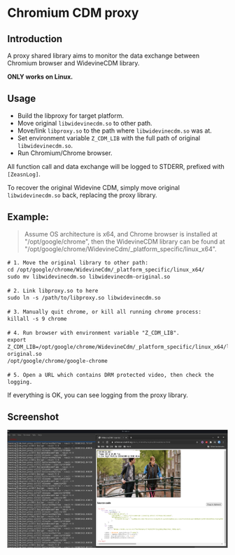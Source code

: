 # Chromium CDM proxy

## Introduction

A proxy shared library aims to monitor the data exchange between Chromium browser and WidevineCDM library.

**ONLY works on Linux.**

## Usage

* Build the libproxy for target platform.
* Move original `libwidevinecdm.so` to other path.
* Move/link `libproxy.so` to the path where `libwidevinecdm.so` was at.
* Set environment variable `Z_CDM_LIB` with the full path of original `libwidevinecdm.so`.
* Run Chromium/Chrome browser.

All function call and data exchange will be logged to STDERR, prefixed with `[ZeasnLog]`.

To recover the original Widevine CDM, simply move original `libwidevinecdm.so` back, replacing 
the proxy library.

## Example:

> Assume OS architecture is x64, and Chrome browser is installed at "/opt/google/chrome", then 
> the WidevineCDM library can be found at "/opt/google/chrome/WidevineCdm/_platform_specific/linux_x64".

```
# 1. Move the original library to other path:
cd /opt/google/chrome/WidevineCdm/_platform_specific/linux_x64/
sudo mv libwidevinecdm.so libwidevinecdm-original.so 

# 2. Link libproxy.so to here
sudo ln -s /path/to/libproxy.so libwidevinecdm.so

# 3. Manually quit chrome, or kill all running chrome process:
killall -s 9 chrome

# 4. Run browser with environment variable "Z_CDM_LIB".
export Z_CDM_LIB=/opt/google/chrome/WidevineCdm/_platform_specific/linux_x64/libwidevinecdm-original.so 
/opt/google/chrome/google-chrome

# 5. Open a URL which contains DRM protected video, then check the logging.
```

If everything is OK, you can see logging from the proxy library.

## Screenshot

![Screenshot](doc/screenshot.png)

